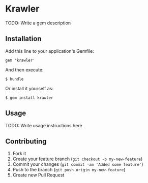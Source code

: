 # Krawler

TODO: Write a gem description

## Installation

Add this line to your application's Gemfile:

    gem 'krawler'

And then execute:

    $ bundle

Or install it yourself as:

    $ gem install krawler

## Usage

TODO: Write usage instructions here

## Contributing

1. Fork it
2. Create your feature branch (`git checkout -b my-new-feature`)
3. Commit your changes (`git commit -am 'Added some feature'`)
4. Push to the branch (`git push origin my-new-feature`)
5. Create new Pull Request
